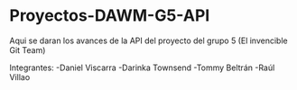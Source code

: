 # Proyectos-DAWM-G5-API
Aqui se daran los avances de la API del proyecto del grupo 5 (El invencible Git Team)

Integrantes:
-Daniel Viscarra
-Darinka Townsend
-Tommy Beltrán
-Raúl Villao
